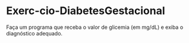 # Exerc-cio-DiabetesGestacional
Faça um programa que receba o valor de glicemia (em mg/dL) e exiba o diagnóstico adequado.
